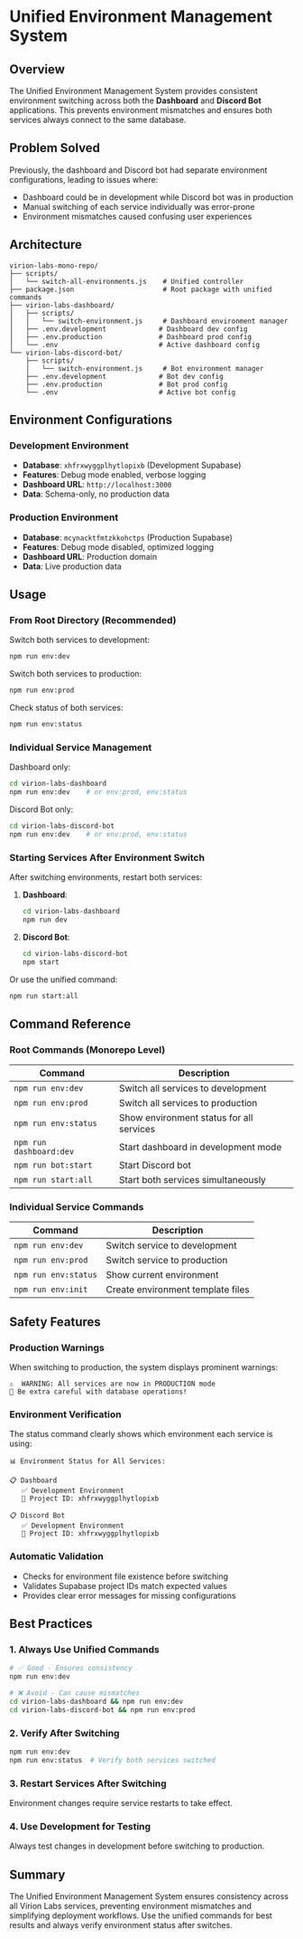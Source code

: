 # Unified Environment Management System

## Overview

The Unified Environment Management System provides consistent environment switching across both the **Dashboard** and **Discord Bot** applications. This prevents environment mismatches and ensures both services always connect to the same database.

## Problem Solved

Previously, the dashboard and Discord bot had separate environment configurations, leading to issues where:
- Dashboard could be in development while Discord bot was in production
- Manual switching of each service individually was error-prone
- Environment mismatches caused confusing user experiences

## Architecture

```
virion-labs-mono-repo/
├── scripts/
│   └── switch-all-environments.js    # Unified controller
├── package.json                      # Root package with unified commands
├── virion-labs-dashboard/
│   ├── scripts/
│   │   └── switch-environment.js     # Dashboard environment manager
│   ├── .env.development             # Dashboard dev config
│   ├── .env.production              # Dashboard prod config
│   └── .env                         # Active dashboard config
└── virion-labs-discord-bot/
    ├── scripts/
    │   └── switch-environment.js     # Bot environment manager
    ├── .env.development             # Bot dev config
    ├── .env.production              # Bot prod config
    └── .env                         # Active bot config
```

## Environment Configurations

### Development Environment
- **Database**: `xhfrxwyggplhytlopixb` (Development Supabase)
- **Features**: Debug mode enabled, verbose logging
- **Dashboard URL**: `http://localhost:3000`
- **Data**: Schema-only, no production data

### Production Environment
- **Database**: `mcynacktfmtzkkohctps` (Production Supabase)
- **Features**: Debug mode disabled, optimized logging
- **Dashboard URL**: Production domain
- **Data**: Live production data

## Usage

### From Root Directory (Recommended)

Switch both services to development:
```bash
npm run env:dev
```

Switch both services to production:
```bash
npm run env:prod
```

Check status of both services:
```bash
npm run env:status
```

### Individual Service Management

Dashboard only:
```bash
cd virion-labs-dashboard
npm run env:dev    # or env:prod, env:status
```

Discord Bot only:
```bash
cd virion-labs-discord-bot
npm run env:dev    # or env:prod, env:status
```

### Starting Services After Environment Switch

After switching environments, restart both services:

1. **Dashboard**:
   ```bash
   cd virion-labs-dashboard
   npm run dev
   ```

2. **Discord Bot**:
   ```bash
   cd virion-labs-discord-bot
   npm start
   ```

Or use the unified command:
```bash
npm run start:all
```

## Command Reference

### Root Commands (Monorepo Level)

| Command | Description |
|---------|-------------|
| `npm run env:dev` | Switch all services to development |
| `npm run env:prod` | Switch all services to production |
| `npm run env:status` | Show environment status for all services |
| `npm run dashboard:dev` | Start dashboard in development mode |
| `npm run bot:start` | Start Discord bot |
| `npm run start:all` | Start both services simultaneously |

### Individual Service Commands

| Command | Description |
|---------|-------------|
| `npm run env:dev` | Switch service to development |
| `npm run env:prod` | Switch service to production |
| `npm run env:status` | Show current environment |
| `npm run env:init` | Create environment template files |

## Safety Features

### Production Warnings
When switching to production, the system displays prominent warnings:
```
⚠️  WARNING: All services are now in PRODUCTION mode
🚨 Be extra careful with database operations!
```

### Environment Verification
The status command clearly shows which environment each service is using:
```
📊 Environment Status for All Services:

📋 Dashboard
   ✅ Development Environment
   📍 Project ID: xhfrxwyggplhytlopixb

📋 Discord Bot
   ✅ Development Environment
   📍 Project ID: xhfrxwyggplhytlopixb
```

### Automatic Validation
- Checks for environment file existence before switching
- Validates Supabase project IDs match expected values
- Provides clear error messages for missing configurations

## Best Practices

### 1. Always Use Unified Commands
```bash
# ✅ Good - Ensures consistency
npm run env:dev

# ❌ Avoid - Can cause mismatches
cd virion-labs-dashboard && npm run env:dev
cd virion-labs-discord-bot && npm run env:prod
```

### 2. Verify After Switching
```bash
npm run env:dev
npm run env:status  # Verify both services switched
```

### 3. Restart Services After Switching
Environment changes require service restarts to take effect.

### 4. Use Development for Testing
Always test changes in development before switching to production.

## Summary

The Unified Environment Management System ensures consistency across all Virion Labs services, preventing environment mismatches and simplifying deployment workflows. Use the unified commands for best results and always verify environment status after switches.
